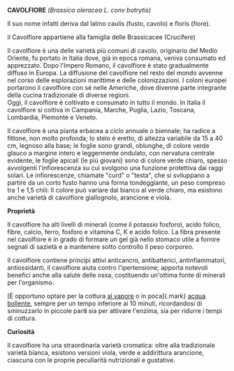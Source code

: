 **CAVOLFIORE** (*Brassica oleracea L. conv botrytis)*

Il suo nome infatti deriva dal latino caulis (fusto, cavolo) e floris
(fiore).

il Cavolfiore appartiene alla famiglia delle Brassicacee (Crucifere)

Il cavolfiore è una delle varietà più comuni di cavolo, originario del
Medio Oriente, fu portato in Italia dove, già in epoca romana, veniva
consumato ed apprezzato. Dopo l\'Impero Romano, il cavolfiore è stato
gradualmente diffuso in Europa. La diffusione del cavolfiore nel resto
del mondo avvenne nel corso delle esplorazioni marittime e delle
colonizzazioni. I coloni europei portarono il cavolfiore con sé nelle
Americhe, dove divenne parte integrante della cucina tradizionale di
diverse regioni.\
Oggi, il cavolfiore è coltivato e consumato in tutto il mondo. In Italia
il cavolfiore si coltiva in Campania, Marche, Puglia, Lazio, Toscana,
Lombardia, Piemonte e Veneto.

Il cavolfiore è una pianta erbacea a ciclo annuale o biennale; ha
radice a fittone, non molto profonda; lo stelo è eretto, di altezza
variabile da 15 a 40 cm, legnoso alla base; le foglie sono grandi,
oblunghe, di colore verde glauco a margine intero e leggermente
ondulato, con nervatura centrale evidente, le foglie apicali (le più
giovani) sono di colore verde chiaro, spesso avvolgenti l'infiorescenza
su cui svolgono una funzione protettiva dai raggi solari. Le
infiorescenze, chiamate \"curd\" o \"testa\", che si sviluppano a
partire da un corto fusto hanno una forma tondeggiante, un peso
compreso tra 1 e 1,5 chili: Il colore può variare dal bianco al verde
chiaro, ma esistono anche varietà di cavolfiore giallognolo, arancione e
viola.

**Proprietà**

Il cavolfiore ha alti livelli di minerali (come il potassio fosforo),
acido folico, fibre, calcio, ferro, fosforo e vitamina C, K e acido
folico. La fibra presente nel cavolfiore è in grado di formare
un gel già nello stomaco utile a fornire segnali di sazietà e a
mantenere sotto controllo il peso corporeo.

Il cavolfiore contiene principi attivi anticancro, antibatterici,
antinfiammatori, antiossidanti, il cavolfiore aiuta contro
l'ipertensione; apporta notevoli benefici anche alla salute delle ossa,
costituendo un'ottima fonte di minerali per l'organismo.

[È opportuno optare per la cottura [al
vapore](https://smartfood.ieo.it/be-smart/cucinare-gli-alimenti/cottura-vapore/)
o in poca]{.mark} [acqua
bollente](https://smartfood.ieo.it/be-smart/cucinare-gli-alimenti/bollitura/),
sempre per un tempo inferiore ai 10 minuti, ricordandosi di sminuzzarlo
in piccole part**i** sia per attivare l'enzima, sia per ridurre i tempi
di cottura.

**Curiosità**

Il cavolfiore ha una straordinaria varietà cromatica: oltre
alla tradizionale varietà bianca, esistono versioni viola, verde e
addirittura arancione, ciascuna con le proprie peculiarità nutrizionali
e gustative.
